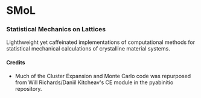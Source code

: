 # SMoL
### Statistical Mechanics on Lattices

Lighthweight yet caffeinated implementations of computational methods for statistical mechanical calculations of crystalline material systems.

#### Credits
* Much of the Cluster Expansion and Monte Carlo code was repurposed from Will Richards/Daniil Kitcheav's CE module in the pyabinitio repository. 